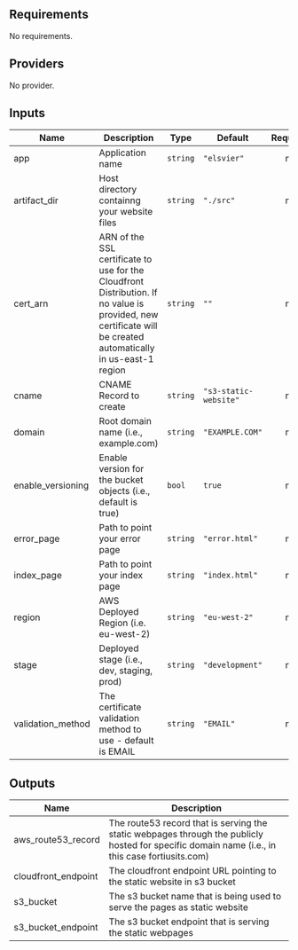 ## Requirements

No requirements.

## Providers

No provider.

## Inputs

| Name | Description | Type | Default | Required |
|------|-------------|------|---------|:--------:|
| app | Application name | `string` | `"elsvier"` | no |
| artifact\_dir | Host directory containng your website files | `string` | `"./src"` | no |
| cert\_arn | ARN of the SSL certificate to use for the Cloudfront Distribution. If no value is provided, new certificate will be created automatically in us-east-1 region | `string` | `""` | no |
| cname | CNAME Record to create | `string` | `"s3-static-website"` | no |
| domain | Root domain name (i.e., example.com) | `string` | `"EXAMPLE.COM"` | no |
| enable\_versioning | Enable version for the bucket objects (i.e., default is true) | `bool` | `true` | no |
| error\_page | Path to point your error page | `string` | `"error.html"` | no |
| index\_page | Path to point your index page | `string` | `"index.html"` | no |
| region | AWS Deployed Region (i.e. eu-west-2) | `string` | `"eu-west-2"` | no |
| stage | Deployed stage (i.e., dev, staging, prod) | `string` | `"development"` | no |
| validation\_method | The certificate validation method to use - default is EMAIL | `string` | `"EMAIL"` | no |

## Outputs

| Name | Description |
|------|-------------|
| aws\_route53\_record | The route53 record that is serving the static webpages through the publicly hosted for specific domain name (i.e., in this case fortiusits.com) |
| cloudfront\_endpoint | The cloudfront endpoint URL pointing to the static website in s3 bucket |
| s3\_bucket | The s3 bucket name that is being used to serve the pages as static website |
| s3\_bucket\_endpoint | The s3 bucket endpoint that is serving the static webpages |

